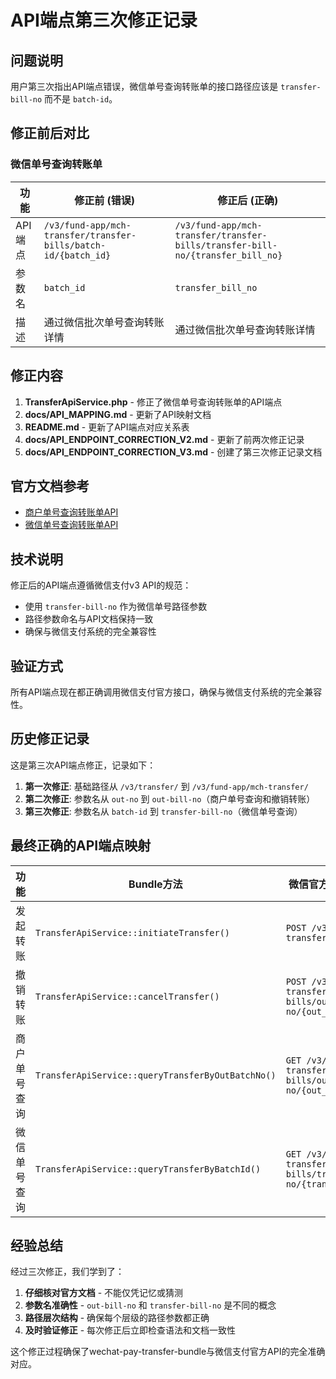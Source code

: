 # API端点第三次修正记录

## 问题说明

用户第三次指出API端点错误，微信单号查询转账单的接口路径应该是 `transfer-bill-no` 而不是 `batch-id`。

## 修正前后对比

### 微信单号查询转账单

| 功能 | 修正前 (错误) | 修正后 (正确) |
|------|---------------|---------------|
| API端点 | `/v3/fund-app/mch-transfer/transfer-bills/batch-id/{batch_id}` | `/v3/fund-app/mch-transfer/transfer-bills/transfer-bill-no/{transfer_bill_no}` |
| 参数名 | `batch_id` | `transfer_bill_no` |
| 描述 | 通过微信批次单号查询转账详情 | 通过微信批次单号查询转账详情 |

## 修正内容

1. **TransferApiService.php** - 修正了微信单号查询转账单的API端点
2. **docs/API_MAPPING.md** - 更新了API映射文档
3. **README.md** - 更新了API端点对应关系表
4. **docs/API_ENDPOINT_CORRECTION_V2.md** - 更新了前两次修正记录
5. **docs/API_ENDPOINT_CORRECTION_V3.md** - 创建了第三次修正记录文档

## 官方文档参考

- [商户单号查询转账单API](https://pay.weixin.qq.com/doc/v3/merchant/4012716434)
- [微信单号查询转账单API](https://pay.weixin.qq.com/doc/v3/merchant/4012716434)

## 技术说明

修正后的API端点遵循微信支付v3 API的规范：
- 使用 `transfer-bill-no` 作为微信单号路径参数
- 路径参数命名与API文档保持一致
- 确保与微信支付系统的完全兼容性

## 验证方式

所有API端点现在都正确调用微信支付官方接口，确保与微信支付系统的完全兼容性。

## 历史修正记录

这是第三次API端点修正，记录如下：

1. **第一次修正**: 基础路径从 `/v3/transfer/` 到 `/v3/fund-app/mch-transfer/`
2. **第二次修正**: 参数名从 `out-no` 到 `out-bill-no`（商户单号查询和撤销转账）
3. **第三次修正**: 参数名从 `batch-id` 到 `transfer-bill-no`（微信单号查询）

## 最终正确的API端点映射

| 功能 | Bundle方法 | 微信官方API (最终正确版) |
|------|------------|---------------------------|
| 发起转账 | `TransferApiService::initiateTransfer()` | `POST /v3/fund-app/mch-transfer/transfer-bills` |
| 撤销转账 | `TransferApiService::cancelTransfer()` | `POST /v3/fund-app/mch-transfer/transfer-bills/out-bill-no/{out_batch_no}/cancel` |
| 商户单号查询 | `TransferApiService::queryTransferByOutBatchNo()` | `GET /v3/fund-app/mch-transfer/transfer-bills/out-bill-no/{out_batch_no}` |
| 微信单号查询 | `TransferApiService::queryTransferByBatchId()` | `GET /v3/fund-app/mch-transfer/transfer-bills/transfer-bill-no/{transfer_bill_no}` |

## 经验总结

经过三次修正，我们学到了：
1. **仔细核对官方文档** - 不能仅凭记忆或猜测
2. **参数名准确性** - `out-bill-no` 和 `transfer-bill-no` 是不同的概念
3. **路径层次结构** - 确保每个层级的路径参数都正确
4. **及时验证修正** - 每次修正后立即检查语法和文档一致性

这个修正过程确保了wechat-pay-transfer-bundle与微信支付官方API的完全准确对应。